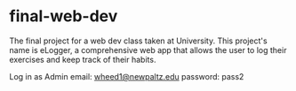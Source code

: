 # final-web-dev
The final project for a web dev class taken at University. This project's name is eLogger, a comprehensive web app that allows the user to log their exercises and keep track of their habits.


Log in as Admin
email: wheed1@newpaltz.edu
password: pass2


